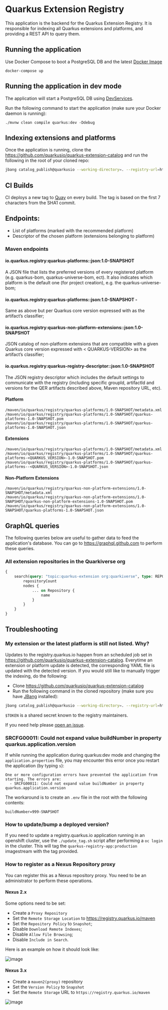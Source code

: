 # Quarkus Extension Registry

This application is the backend for the Quarkus Extension Registry. It is responsible for indexing all Quarkus
extensions and platforms, and providing a REST API to query them.

## Running the application

Use Docker Compose to boot a PostgreSQL DB and the
latest [Docker Image](https://quay.io/repository/quarkus/registry-app?tab=tags)

```shell
docker-compose up
```

## Running the application in dev mode

The application will start a PostgreSQL DB
using [DevServices](https://quarkus.io/guides/datasource#dev-services-configuration-free-databases).

Run the following command to start the application (make sure your Docker daemon is running):

```shell script
./mvnw clean compile quarkus:dev -Ddebug
```

## Indexing extensions and platforms

Once the application is running, clone the https://github.com/quarkusio/quarkus-extension-catalog and run the following
in the root of your cloned repo:

```bash          
jbang catalog_publish@quarkusio --working-directory=. --registry-url=http://localhost:8080 --token=test --all
```

## CI Builds

CI deploys a new tag to [Quay](https://quay.io/repository/quarkus/registry-app?tab=tags) on every build. The tag is
based on the first 7 characters from the SHA1 commit.

## Endpoints:

- List of platforms (marked with the recommended platform)
- Descriptor of the chosen platform (extensions belonging to platform)

### Maven endpoints

#### **io.quarkus.registry:quarkus-platforms::json:1.0-SNAPSHOT**

A JSON file that lists the preferred versions of every registered platform (e.g. quarkus-bom, quarkus-universe-bom,
ect). It also indicates which platform is the default one (for project creation), e.g. the quarkus-universe-bom;

#### io.quarkus.registry:quarkus-platforms:<QUARKUS-VERSION>:json:1.0-SNAPSHOT -

Same as above but per Quarkus core version expressed with <QUARKUS-VERSION> as the artifact’s classifier;

#### io.quarkus.registry:quarkus-non-platform-extensions:<QUARKUS-VERSION>:json:1.0-SNAPSHOT

JSON catalog of non-platform extensions that are compatible with a given Quarkus core version expressed with <
QUARKUS-VERSION> as the artifact’s classifier;

#### io.quarkus.registry:quarkus-registry-descriptor::json:1.0-SNAPSHOT

The JSON registry descriptor which includes the default settings to communicate with the registry (including specific
groupId, artifactId and versions for the QER artifacts described above, Maven repository URL, etc).

#### Platform

    /maven/io/quarkus/registry/quarkus-platforms/1.0-SNAPSHOT/metadata.xml
    /maven/io/quarkus/registry/quarkus-platforms/1.0-SNAPSHOT/quarkus-platforms-1.0-SNAPSHOT.pom
    /maven/io/quarkus/registry/quarkus-platforms/1.0-SNAPSHOT/quarkus-platforms-1.0-SNAPSHOT.json

#### Extensions

    /maven/io/quarkus/registry/quarkus-platforms/1.0-SNAPSHOT/metadata.xml
    /maven/io/quarkus/registry/quarkus-platforms/1.0-SNAPSHOT/quarkus-platforms-<QUARKUS_VERSION>-1.0-SNAPSHOT.pom
    /maven/io/quarkus/registry/quarkus-platforms/1.0-SNAPSHOT/quarkus-platforms--<QUARKUS_VERSION>-1.0-SNAPSHOT.json

#### Non-Platform Extensions

    /maven/io/quarkus/registry/quarkus-non-platform-extensions/1.0-SNAPSHOT/metadata.xml
    /maven/io/quarkus/registry/quarkus-non-platform-extensions/1.0-SNAPSHOT/quarkus-non-platform-extensions-1.0-SNAPSHOT.pom
    /maven/io/quarkus/registry/quarkus-non-platform-extensions/1.0-SNAPSHOT/quarkus-platforms-1.0-SNAPSHOT.json

## GraphQL queries

The following queries below are useful to gather data to feed the application's database.
You can go to https://graphql.github.com to perform these queries.

### All extension repositories in the Quarkiverse org

```graphql
{
    search(query: "topic:quarkus-extension org:quarkiverse", type: REPOSITORY, first: 100) {
		repositoryCount
        nodes {
            ... on Repository {
                name
            }
        }
    }
}
```

## Troubleshooting

### My extension or the latest platform is still not listed. Why?

Updates to the registry.quarkus.io happen from an scheduled job set
in https://github.com/quarkusio/quarkus-extension-catalog.
Everytime an extension or platform update is detected, the corresponding YAML file is updated with the detected version.
If you would still like to manually trigger the indexing, do the following:

- Clone https://github.com/quarkusio/quarkus-extension-catalog
- Run the following command in the cloned repository (make sure you
  have [JBang](https://www.jbang.dev/documentation/guide/latest/installation.html) installed):

```bash
jbang catalog_publish@quarkusio --working-directory=. --registry-url=https://registry.quarkus.io --token=$TOKEN --all` 
```

`$TOKEN` is a shared secret known to the registry maintainers.

If you need help please [open an issue](https://github.com/quarkusio/registry.quarkus.io/issues).

### SRCFG00011: Could not expand value buildNumber in property quarkus.application.version

If while running the application during quarkus:dev mode and changing the `application.properties` file, you may
encounter this error once you restart the application (by typing `s`):

```
One or more configuration errors have prevented the application from starting. The errors are:
  - SRCFG00011: Could not expand value buildNumber in property quarkus.application.version
```

The workaround is to create an `.env` file in the root with the following contents:

```properties
buildNumber=999-SNAPSHOT
```

### How to update/bump a deployed version?

If you need to update a registry.quarkus.io application running in an openshift cluster,
use the `./update_tag.sh` script after performing a `oc login` in the cluster. This will tag
the `quarkus-registry-app:production` imagestream with the tag provided.

### How to register as a Nexus Repository proxy

You can register this as a Nexus repository proxy. You need to be an administrator to perform these operations.

#### Nexus 2.x

Some options need to be set:

- Create a `Proxy Repository`
- Set the `Remote Storage Location` to https://registry.quarkus.io/maven
- Set the `Repository Policy` to `Snapshot`;
- Disable `Download Remote Indexes`;
- Disable `Allow File Browsing`;
- Disable `Include in Search`.

Here is an example on how it should look like:

![image](https://github.com/quarkusio/quarkus/blob/main/docs/src/main/asciidoc/images/registry-nexus-repository.png)

#### Nexus 3.x

- Create a `maven2(proxy)` repository
- Set the `Version Policy` to `Snapshot`
- Set the `Remote Storage` URL to `https://registry.quarkus.io/maven`

![image](https://github.com/quarkusio/quarkus/blob/main/docs/src/main/asciidoc/images/registry-nexus3-repository.png)
